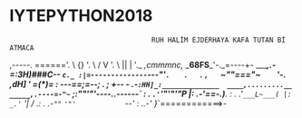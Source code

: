 # IYTEPYTHON2018
                                       RUH HALİM EJDERHAYA KAFA TUTAN Bİ ATMACA

,-----.
\======'.
 \  {}   '.
  \   \/ V '.
   \  || |   '._                                 _,cmmmnc,_
    \___68FS___\'-._=----+- _______________,.-=:3H)###C--  `c._
    :|=--------------`---"'`.   `  `.   `.   `,   `~""==="~`    `'-.___
  ,dH] '       =(*)=         :       ---==;=--;  .   ;    +-- -_ .-`
  :HH]_:______________  ____,.........__     _____,.----=-"~ `
  ;:""'"'----._.------\`  :          .   `.'`'"'"'"P
  |:      .-'==-.__)___\. :        .   .'`___L~___(
  |:  _.'`       '|   / \.:      .  .-`""`
  `'"'            `--'   \:    ._.-'
                       }_`============>-
